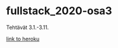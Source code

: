 # fullstack_2020-osa3

Tehtävät 3.1.-3.11.

[link to heroku](https://evening-caverns-13941.herokuapp.com/ "Puhelinluettelo")
